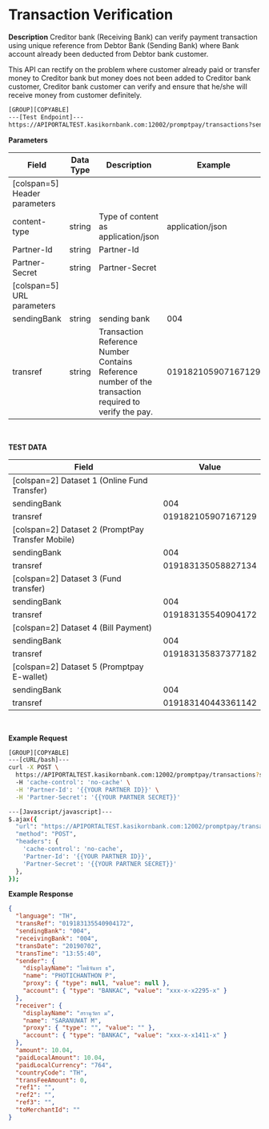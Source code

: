 # Transaction Verification

**Description**
Creditor bank (Receiving Bank) can verify payment transaction using unique reference from Debtor Bank (Sending Bank) where Bank account already been deducted from Debtor bank customer.

This API can rectify on the problem where customer already paid or transfer money to Creditor bank but money does not been added to Creditor bank customer, Creditor bank customer can verify and ensure that he/she will receive money from customer definitely.

```bash
[GROUP][COPYABLE]
---[Test Endpoint]---
https://APIPORTALTEST.kasikornbank.com:12002/promptpay/transactions?sendingBank={sendingBank}&transref={transRef}
```

**Parameters**

| Field                         | Data Type | Description                                                                                              | Example            | Mandatory |
| ----------------------------- | --------- | -------------------------------------------------------------------------------------------------------- | ------------------ | :-------: |
| [colspan=5] Header parameters |
| content-type                  | string    | Type of content as application/json                                                                      | application/json   |     Y     |
| Partner-Id                    | string    | Partner-Id                                                                                               |                    |     Y     |
| Partner-Secret                | string    | Partner-Secret                                                                                           |                    |     Y     |
| [colspan=5] URL parameters    |
| sendingBank                   | string    | sending bank                                                                                             | 004                |     Y     |
| transref                      | string    | Transaction Reference Number<br>Contains Reference number of the transaction required to verify the pay. | 019182105907167129 |     Y     |

<br />

**TEST DATA**

| Field                                             | Value              |
| ------------------------------------------------- | ------------------ |
| [colspan=2] Dataset 1 (Online Fund Transfer)      |
| sendingBank                                       | 004                |
| transref                                          | 019182105907167129 |
| [colspan=2] Dataset 2 (PromptPay Transfer Mobile) |
| sendingBank                                       | 004                |
| transref                                          | 019183135058827134 |
| [colspan=2] Dataset 3 (Fund transfer)             |
| sendingBank                                       | 004                |
| transref                                          | 019183135540904172 |
| [colspan=2] Dataset 4 (Bill Payment)              |
| sendingBank                                       | 004                |
| transref                                          | 019183135837377182 |
| [colspan=2] Dataset 5 (Promptpay E-wallet)        |
| sendingBank                                       | 004                |
| transref                                          | 019183140443361142 |

<br />

**Example Request**

```bash
[GROUP][COPYABLE]
---[cURL/bash]---
curl -X POST \
  https://APIPORTALTEST.kasikornbank.com:12002/promptpay/transactions?sendingBank={sendingBank}&transref={transRef} \
  -H 'cache-control': 'no-cache' \
  -H 'Partner-Id': '{{YOUR PARTNER ID}}' \
  -H 'Partner-Secret': '{{YOUR PARTNER SECRET}}'

---[Javascript/javascript]---
$.ajax({
  "url": "https://APIPORTALTEST.kasikornbank.com:12002/promptpay/transactions?sendingBank={sendingBank}&transref={transRef}",
  "method": "POST",
  "headers": {
    'cache-control': 'no-cache',
    'Partner-Id': '{{YOUR PARTNER ID}}',
    'Partner-Secret': '{{YOUR PARTNER SECRET}}'
  },
});
```

**Example Response**

```json
{
  "language": "TH",
  "transRef": "019183135540904172",
  "sendingBank": "004",
  "receivingBank": "004",
  "transDate": "20190702",
  "transTime": "13:55:40",
  "sender": {
    "displayName": "โพธิจันทร ธ",
    "name": "PHOTICHANTHON P",
    "proxy": { "type": null, "value": null },
    "account": { "type": "BANKAC", "value": "xxx-x-x2295-x" }
  },
  "receiver": {
    "displayName": "สรานุวัตร ม",
    "name": "SARANUWAT M",
    "proxy": { "type": "", "value": "" },
    "account": { "type": "BANKAC", "value": "xxx-x-x1411-x" }
  },
  "amount": 10.04,
  "paidLocalAmount": 10.04,
  "paidLocalCurrency": "764",
  "countryCode": "TH",
  "transFeeAmount": 0,
  "ref1": "",
  "ref2": "",
  "ref3": "",
  "toMerchantId": ""
}
```
